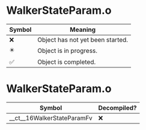 # WalkerStateParam.o
| Symbol | Meaning 
| ------------- | ------------- 
| :x: | Object has not yet been started. 
| :eight_pointed_black_star: | Object is in progress. 
| :white_check_mark: | Object is completed. 


# WalkerStateParam.o
| Symbol | Decompiled? |
| ------------- | ------------- |
| __ct__16WalkerStateParamFv | :x: |
